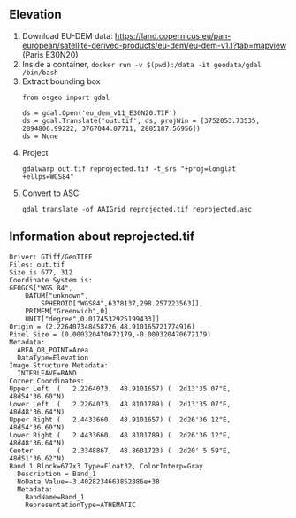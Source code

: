 Elevation
-------

1. Download EU-DEM data: https://land.copernicus.eu/pan-european/satellite-derived-products/eu-dem/eu-dem-v1.1?tab=mapview (Paris E30N20)
2. Inside a container, `docker run -v $(pwd):/data -it geodata/gdal /bin/bash`
3. Extract bounding box
    ```
    from osgeo import gdal
    
    ds = gdal.Open('eu_dem_v11_E30N20.TIF')
    ds = gdal.Translate('out.tif', ds, projWin = [3752053.73535, 2894806.99222, 3767044.87711, 2885187.56956])
    ds = None
    ```
4. Project
    ```
    gdalwarp out.tif reprojected.tif -t_srs "+proj=longlat +ellps=WGS84"
    ```
5. Convert to ASC
   ```
   gdal_translate -of AAIGrid reprojected.tif reprojected.asc
   ``` 
   
Information about reprojected.tif
----

```
Driver: GTiff/GeoTIFF
Files: out.tif
Size is 677, 312
Coordinate System is:
GEOGCS["WGS 84",
    DATUM["unknown",
        SPHEROID["WGS84",6378137,298.257223563]],
    PRIMEM["Greenwich",0],
    UNIT["degree",0.0174532925199433]]
Origin = (2.226407348458726,48.910165721774916)
Pixel Size = (0.000320470672179,-0.000320470672179)
Metadata:
  AREA_OR_POINT=Area
  DataType=Elevation
Image Structure Metadata:
  INTERLEAVE=BAND
Corner Coordinates:
Upper Left  (   2.2264073,  48.9101657) (  2d13'35.07"E, 48d54'36.60"N)
Lower Left  (   2.2264073,  48.8101789) (  2d13'35.07"E, 48d48'36.64"N)
Upper Right (   2.4433660,  48.9101657) (  2d26'36.12"E, 48d54'36.60"N)
Lower Right (   2.4433660,  48.8101789) (  2d26'36.12"E, 48d48'36.64"N)
Center      (   2.3348867,  48.8601723) (  2d20' 5.59"E, 48d51'36.62"N)
Band 1 Block=677x3 Type=Float32, ColorInterp=Gray
  Description = Band_1
  NoData Value=-3.4028234663852886e+38
  Metadata:
    BandName=Band_1
    RepresentationType=ATHEMATIC
```